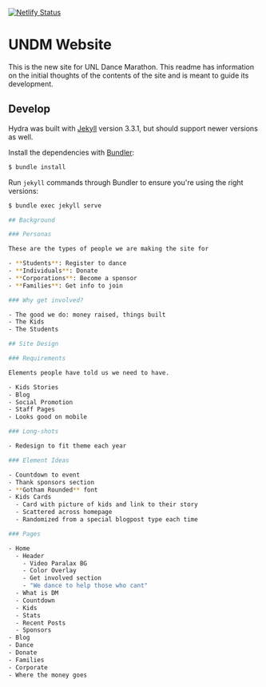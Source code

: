 [![Netlify Status](https://api.netlify.com/api/v1/badges/0a8786f4-396b-4898-aabf-70c81c6c4324/deploy-status)](https://app.netlify.com/sites/huskerthon/deploys)

# UNDM Website

This is the new site for UNL Dance Marathon. This readme has information on the initial thoughts of the contents of the site and is meant to guide its development. 

## Develop

Hydra was built with [Jekyll](http://jekyllrb.com/) version 3.3.1, but should support newer versions as well.

Install the dependencies with [Bundler](http://bundler.io/):

~~~bash
$ bundle install
~~~

Run `jekyll` commands through Bundler to ensure you're using the right versions:

~~~bash
$ bundle exec jekyll serve

## Background

### Personas

These are the types of people we are making the site for

- **Students**: Register to dance
- **Individuals**: Donate
- **Corporations**: Become a sponsor
- **Families**: Get info to join

### Why get involved?

- The good we do: money raised, things built
- The Kids
- The Students

## Site Design

### Requirements

Elements people have told us we need to have. 

- Kids Stories
- Blog
- Social Promotion
- Staff Pages
- Looks good on mobile

### Long-shots 

- Redesign to fit theme each year

### Element Ideas

- Countdown to event
- Thank sponsors section
- **Gotham Rounded** font
- Kids Cards
  - Card with picture of kids and link to their story
  - Scattered across homepage
  - Randomized from a special blogpost type each time

### Pages

- Home
  - Header
    - Video Paralax BG
    - Color Overlay
    - Get involved section
    - "We dance to help those who cant"
  - What is DM
  - Countdown 
  - Kids
  - Stats
  - Recent Posts
  - Sponsors
- Blog
- Dance
- Donate
- Families
- Corporate
- Where the money goes

